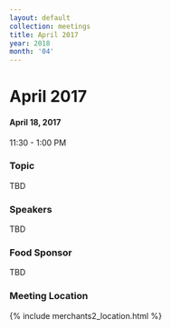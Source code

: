 ```yaml
---
layout: default
collection: meetings
title: April 2017
year: 2018
month: '04'
---
```


# April 2017

#### April 18, 2017
11:30 - 1:00 PM

### Topic

TBD

### Speakers

TBD

### Food Sponsor
TBD

### Meeting Location
{% include merchants2_location.html %}
